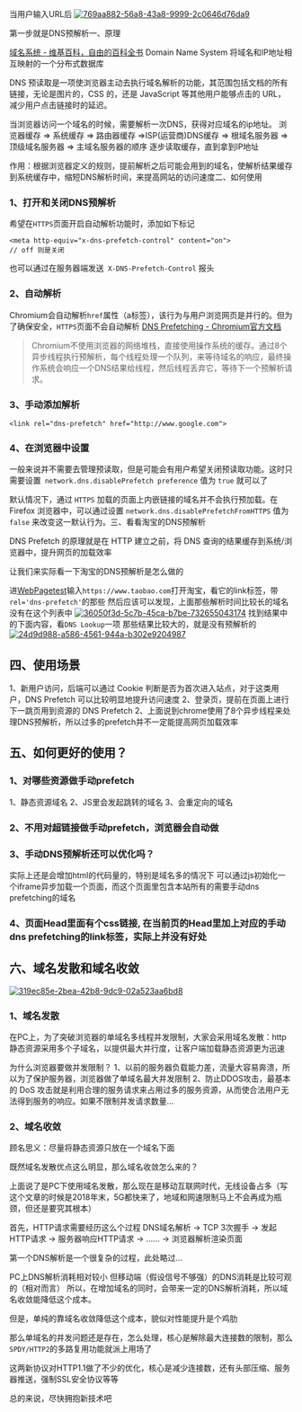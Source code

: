 当用户输入URL后
[![769aa882-56a8-43a8-9999-2c0646d76da9](https://user-images.githubusercontent.com/25027560/39669427-0cb440e6-511e-11e8-9441-fa45a6beb33a.png)](https://user-images.githubusercontent.com/25027560/39669427-0cb440e6-511e-11e8-9441-fa45a6beb33a.png)

第一步就是DNS预解析一、原理

[域名系统 - 维基百科，自由的百科全书](https://zh.wikipedia.org/wiki/域名系统)
Domain Name System 将域名和IP地址相互映射的一个分布式数据库

DNS 预读取是一项使浏览器主动去执行域名解析的功能，其范围包括文档的所有链接，无论是图片的，CSS 的，还是 JavaScript 等其他用户能够点击的 URL，减少用户点击链接时的延迟。

当浏览器访问一个域名的时候，需要解析一次DNS，获得对应域名的ip地址。
浏览器缓存 => 系统缓存 => 路由器缓存 =>ISP(运营商)DNS缓存 => 根域名服务器 => 顶级域名服务器 => 主域名服务器的顺序
逐步读取缓存，直到拿到IP地址

作用：根据浏览器定义的规则，提前解析之后可能会用到的域名，使解析结果缓存到系统缓存中，缩短DNS解析时间，来提高网站的访问速度二、如何使用

### 1、打开和关闭DNS预解析

希望在`HTTPS`页面开启自动解析功能时，添加如下标记

```
<meta http-equiv="x-dns-prefetch-control" content="on">
// off 则是关闭
```

也可以通过在服务器端发送` X-DNS-Prefetch-Control` 报头

### 2、自动解析

Chromium会自动解析`href`属性（a标签），该行为与用户浏览网页是并行的。但为了确保安全，`HTTPS`页面不会自动解析
[DNS Prefetching - Chromium官方文档](https://www.chromium.org/developers/design-documents/dns-prefetching)

> Chromium不使用浏览器的网络堆栈，直接使用操作系统的缓存。通过8个异步线程执行预解析，每个线程处理一个队列，来等待域名的响应，最终操作系统会响应一个DNS结果给线程，然后线程丢弃它，等待下一个预解析请求。

### 3、手动添加解析

```
<link rel="dns-prefetch" href="http://www.google.com">
```

### 4、在浏览器中设置

一般来说并不需要去管理预读取，但是可能会有用户希望关闭预读取功能。这时只需要设置` network.dns.disablePrefetch preference` 值为 `true` 就可以了

默认情况下，通过 `HTTPS` 加载的页面上内嵌链接的域名并不会执行预加载。在 Firefox 浏览器中，可以通过设置 `network.dns.disablePrefetchFromHTTPS` 值为 `false` 来改变这一默认行为。三、看看淘宝的DNS预解析

DNS Prefetch 的原理就是在 HTTP 建立之前，将 DNS 查询的结果缓存到系统/浏览器中，提升网页的加载效率

让我们来实际看一下淘宝的DNS预解析是怎么做的

进[WebPagetest](http://www.webpagetest.org/)输入`https://www.taobao.com`打开淘宝，看它的link标签，带`rel='dns-prefetch'`的那些
然后应该可以发现，上面那些解析时间比较长的域名没有在这个列表中
[![36050f3d-5c7b-45ca-b7be-732655043174](https://user-images.githubusercontent.com/25027560/39669432-1c868b8c-511e-11e8-932d-537f87ae0e8f.png)](https://user-images.githubusercontent.com/25027560/39669432-1c868b8c-511e-11e8-932d-537f87ae0e8f.png)
找到结果中的下面内容，看`DNS Lookup`一项
那些结果比较大的，就是没有预解析的
[![24d9d988-a586-4561-944a-b302e9204987](https://user-images.githubusercontent.com/25027560/39669431-178caae4-511e-11e8-82d9-07e61498f4e1.png)](https://user-images.githubusercontent.com/25027560/39669431-178caae4-511e-11e8-82d9-07e61498f4e1.png)

## 四、使用场景

1、新用户访问，后端可以通过 Cookie 判断是否为首次进入站点，对于这类用户，DNS Prefetch 可以比较明显地提升访问速度
2、登录页，提前在页面上进行下一跳页用到资源的 DNS Prefetch
2、上面说到chrome使用了8个异步线程来处理DNS预解析，所以过多的prefetch并不一定能提高网页加载效率

## 五、如何更好的使用？

### 1、对哪些资源做手动prefetch

1、静态资源域名
2、JS里会发起跳转的域名
3、会重定向的域名

### 2、不用对超链接做手动prefetch，浏览器会自动做

### 3、手动DNS预解析还可以优化吗？

实际上还是会增加html的代码量的，特别是域名多的情况下
可以通过js初始化一个iframe异步加载一个页面，而这个页面里包含本站所有的需要手动dns prefetching的域名

### 4、页面Head里面有个css链接, 在当前页的Head里加上对应的手动dns prefetching的link标签，实际上并没有好处

## 六、域名发散和域名收敛

[![319ec85e-2bea-42b8-9dc9-02a523aa6bd8](https://user-images.githubusercontent.com/25027560/46642944-5a9f4180-cbac-11e8-838b-b2cb5c0bb99a.png)](https://user-images.githubusercontent.com/25027560/46642944-5a9f4180-cbac-11e8-838b-b2cb5c0bb99a.png)

### 1、域名发散

在PC上，为了突破浏览器的单域名多线程并发限制，大家会采用域名发散：http 静态资源采用多个子域名，以提供最大并行度，让客户端加载静态资源更为迅速

为什么浏览器要做并发限制？
1、以前的服务器负载能力差，流量大容易奔溃，所以为了保护服务器，浏览器做了单域名最大并发限制
2、防止DDOS攻击，最基本的 DoS 攻击就是利用合理的服务请求来占用过多的服务资源，从而使合法用户无法得到服务的响应。如果不限制并发请求数量…

### 2、域名收敛

顾名思义：尽量将静态资源只放在一个域名下面

既然域名发散优点这么明显，那么域名收敛怎么来的？

上面说了是PC下使用域名发散，那么现在是移动互联网时代，无线设备占多（写这个文章的时候是2018年末，5G都快来了，地域和网速限制马上不会再成为瓶颈，但还是要究其根本）

首先，HTTP请求需要经历这么个过程
DNS域名解析 -> TCP 3次握手 -> 发起HTTP请求 -> 服务器响应HTTP请求 -> …… -> 浏览器解析渲染页面

第一个DNS解析是一个很复杂的过程，此处略过…

PC上DNS解析消耗相对较小
但移动端（假设信号不够强）的DNS消耗是比较可观的（相对而言）
所以，在增加域名的同时，会带来一定的DNS解析消耗，所以域名收敛能降低这个成本。

但是，单纯的靠域名收敛降低这个成本，貌似对性能提升是个鸡肋

那么单域名的并发问题还是存在，怎么处理，核心是解除最大连接数的限制，那么`SPDY/HTTP2`的多路复用功能就派上用场了

这两新协议对HTTP1.1做了不少的优化，核心是减少连接数，还有头部压缩、服务器推送，强制SSL安全协议等等

总的来说，尽快拥抱新技术吧